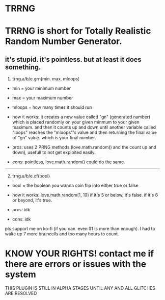 # TRRNG

# TRRNG is short for Totally Realistic Random Number Generator.

## it's stupid. it's pointless. but at least it does something.

1. trng.a/b/e.grn(min. max, mloops)

  - min = your minimum number

  - max = your maximum number

  - mloops = how many times it should run

  - how it works: it creates a new value called "gn" (generated number) which is placed randomly on
              your given minmum to your given maximum. and then it counts up and down until
              another variable called "loops" reaches the "mloops"'s value and then returning
              the final value of "gn" value. which is your final number.

  -  pros: uses 2 PRNG methods (love.math.random() and the count up and down), usefull to not get exploited easily. 

  - cons: pointless, love.math.random() could do the same.

---

2. trng.a/b/e.cf(bool)

  - bool = the boolean you wanna coin flip into either true or false

  - how it works: love.math.random(1, 10) if it's 5 or below, it's false. if it's 6 or beyond, it's true.

  - pros: idk

  - cons: idk

pls support me on ko-fi (if you can. even $1 is more than enough). I had to wake up 7 more braincells and too many hours to count.

# KNOW YOUR RIGHTS! contact me if there are errors or issues with the system

THIS PLUGIN IS STILL IN ALPHA STAGES UNTIL ANY AND ALL GLITCHES ARE RESOLVED
